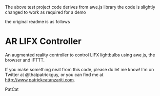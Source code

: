 The above test project code derives from awe.js library the code is 
slightly changed to work as required for a demo


the original readme is as follows

AR LIFX Controller
========

An augmented reality controller to control LIFX lightbulbs using awe.js, the browser and IFTTT.

If you make something neat from this code, please do let me know! I'm on Twitter at @thatpatrickguy, or you can find me at http://www.patrickcatanzariti.com.

PatCat
